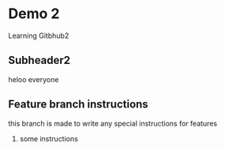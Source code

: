 # Demo 2

Learning Gitbhub2

## Subheader2

heloo everyone

## Feature branch instructions

this branch is made to write any special instructions for features

1. some instructions
